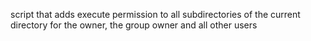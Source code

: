  script that adds execute permission to all subdirectories of the current directory for the owner, the group owner and all other users

